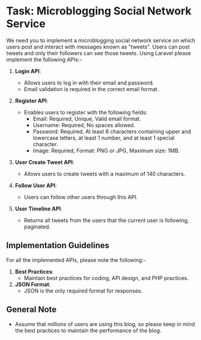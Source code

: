 # Task: Microblogging Social Network Service

We need you to implement a microblogging social network service on which users post and interact with messages known as "tweets". Users can post tweets and only their followers can see those tweets. Using Laravel please implement the following APIs:-

1. **Login API**: 
   - Allows users to log in with their email and password.
   - Email validation is required in the correct email format.

2. **Register API**:
   - Enables users to register with the following fields:
     - Email: Required, Unique, Valid email format.
     - Username: Required, No spaces allowed.
     - Password: Required, At least 8 characters containing upper and lowercase letters, at least 1 number, and at least 1 special character.
     - Image: Required, Format: PNG or JPG, Maximum size: 1MB.

3. **User Create Tweet API**:
   - Allows users to create tweets with a maximum of 140 characters.

4. **Follow User API**:
   - Users can follow other users through this API.

5. **User Timeline API**:
   - Returns all tweets from the users that the current user is following, paginated.

## Implementation Guidelines

For all the implemented APIs, please note the following:-
1. **Best Practices**:
   - Maintain best practices for coding, API design, and PHP practices.
2. **JSON Format**:
   - JSON is the only required format for responses.

## General Note

- Assume that millions of users are using this blog, so please keep in mind the best practices to maintain the performance of the blog.
